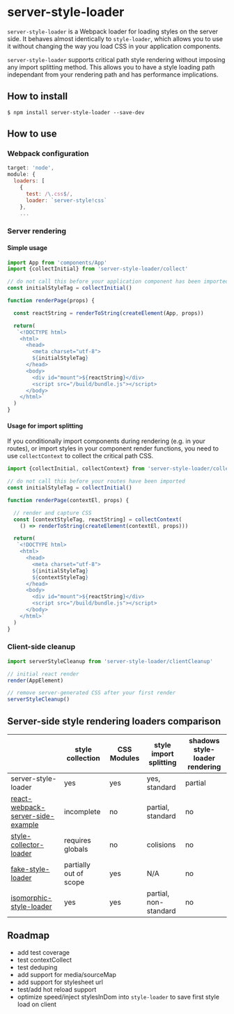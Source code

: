 # server-style-loader

`server-style-loader` is a Webpack loader for loading styles on the server side. It behaves almost identically to `style-loader`, which allows you to use it without changing the way you load CSS in your application components.

`server-style-loader` supports critical path style rendering without imposing any import splitting method. This allows you to have a style loading path independant from your rendering path and has performance implications.

## How to install

```
$ npm install server-style-loader --save-dev
```

## How to use

### Webpack configuration 

```js
target: 'node',
module: {
  loaders: [
    {
      test: /\.css$/,
      loader: `server-style!css`
    },
    ...
```

### Server rendering

#### Simple usage

```js
import App from 'components/App'
import {collectInitial} from 'server-style-loader/collect'

// do not call this before your application component has been imported
const initialStyleTag = collectInitial()

function renderPage(props) {

  const reactString = renderToString(createElement(App, props))

  return(
   `<!DOCTYPE html>
    <html>
      <head>
        <meta charset="utf-8">
        ${initialStyleTag}
      </head>
      <body>
        <div id="mount">${reactString}</div>
        <script src="/build/bundle.js"></script>
      </body>
    </html>`
  )
}
```

#### Usage for import splitting

If you conditionally import components during rendering (e.g. in your routes), or import styles in your component render functions, you need to use `collectContext` to collect the critical path CSS.

```js
import {collectInitial, collectContext} from 'server-style-loader/collect'

// do not call this before your routes have been imported
const initialStyleTag = collectInitial()

function renderPage(contextEl, props) {

  // render and capture CSS
  const [contextStyleTag, reactString] = collectContext(
    () => renderToString(createElement(contextEl, props)))

  return(
   `<!DOCTYPE html>
    <html>
      <head>
        <meta charset="utf-8">
        ${initialStyleTag}
        ${contextStyleTag}
      </head>
      <body>
        <div id="mount">${reactString}</div>
        <script src="/build/bundle.js"></script>
      </body>
    </html>`
  )
}

```

### Client-side cleanup

```js
import serverStyleCleanup from 'server-style-loader/clientCleanup'

// initial react render
render(AppElement)

// remove server-generated CSS after your first render
serverStyleCleanup()
```

## Server-side style rendering loaders comparison

|     | style collection | CSS Modules | style import splitting | shadows style-loader rendering |
| --- | ---------------- | ----------- | ---------------------- | ------------------------------ |
| server-style-loader | yes | yes | yes, standard | partial |
| [react-webpack-server-side-example](https://github.com/webpack/react-webpack-server-side-example) | incomplete | no | partial, standard | no |
| [style-collector-loader](https://github.com/thereactivestack/style-collector-loader) | requires globals | no | colisions | no |
| [fake-style-loader](https://github.com/dferber90/fake-style-loader) | partially out of scope | yes | N/A | no |
| [isomorphic-style-loader](https://github.com/kriasoft/isomorphic-style-loader) | yes | yes | partial, non-standard | no |

## Roadmap

- add test coverage
- test contextCollect
- test deduping
- add support for media/sourceMap
- add support for stylesheet url
- test/add hot reload support
- optimize speed/inject stylesInDom into `style-loader` to save first style load on client
